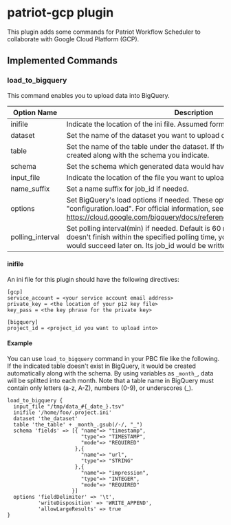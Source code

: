 patriot-gcp plugin
=============

This plugin adds some commands for Patriot Workflow Scheduler to collaborate with Google Cloud Platform (GCP).


Implemented Commands
-------------

### load_to_bigquery

This command enables you to upload data into BigQuery.


Option Name | Description
----------- | ------------
inifile | Indicate the location of the ini file. Assumed format is described below.
dataset | Set the name of the dataset you want to upload data into.
table | Set the name of the table under the dataset. If the table doesn't exist, it will be created along with the schema you indicate.
schema | Set the schema which generated data would have.
input_file | Indicate the location of the file you want to upload.
name_suffix | Set a name suffix for job_id if needed.
options | Set BigQuery's load options if needed. These options are set under "configuration.load". For official information, see https://cloud.google.com/bigquery/docs/reference/v2/jobs#configuration.load
polling_interval | Set polling interval(min) if needed. Default is 60 mins. If a registered job doesn't finish within the specified polling time, you should check if the job would succeed later on. Its job_id would be written in the log file.


#### inifile

An ini file for this plugin should have the following directives:

```
[gcp]
service_account = <your service account email address>
private_key = <the location of your p12 key file>
key_pass = <the key phrase for the private key>

[bigquery]
project_id = <project_id you want to upload into>
```


#### Example

You can use `load_to_bigquery` command in your PBC file like the following. If the indicated table doesn't exist in BigQuery, it would be created automatically along with the schema. By using variables as `_month_`, data will be splitted into each month. Note that a table name in BigQuery must contain only letters (a-z, A-Z), numbers (0-9), or underscores (_).

```
load_to_bigquery {
  input_file "/tmp/data_#{_date_}.tsv"
  inifile '/home/foo/.project.ini'
  dataset 'the_dataset'
  table 'the_table' + _month_.gsub(/-/, "_")
  schema 'fields' => [{ "name"=> "timestamp",
                        "type"=> "TIMESTAMP",
                        "mode"=> "REQUIRED"
                      },{
                        "name"=> "url",
                        "type"=> "STRING"
                      },{
                        "name"=> "impression",
                        "type"=> "INTEGER",
                        "mode"=> "REQUIRED"
                     }]
  options 'fieldDelimiter' => '\t',
          'writeDisposition' => 'WRITE_APPEND',
          'allowLargeResults' => true
}
```

